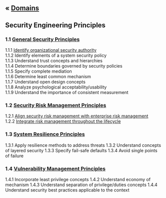 &laquo; [Domains](../index.md)
---
## Security Engineering Principles

### 1.1 [General Security Principles](task-1.1.md)
1.1.1  [Identify organizational security authority](task-1.1.md#111)  
1.1.2  Identify elements of a system security policy  
1.1.3 Understand trust concepts and hierarchies  
1.1.4 Determine boundaries governed by security policies  
1.1.5 Specify complete mediation  
1.1.6 Determine least common mechanism  
1.1.7 Understand open design concepts  
1.1.8 Analyze psychological acceptability/usability  
1.1.9 Understand the importance of consistent measurement  

### 1.2 [Security Risk Management Principles](task-1.2.md)
1.2.1  [Align security risk management with enterprise risk management](task-1.2.md#[121])  
1.2.2  [Integrate risk management throughout the lifecycle](task-1.2.md#122-integrate-risk-management-throughout-the-lifecycle)

### 1.3 [System Resilience Principles](task-1.3.md)
1.3.1  Apply resilience methods to address threats
1.3.2  Understand concepts of layered security
1.3.3  Specify fail-safe defaults
1.3.4  Avoid single points of failure

### 1.4 [Vulnerability Management Principles](task-1.4.md)
1.4.1  Incorporate least privilege concepts
1.4.2  Understand economy of mechanism
1.4.3  Understand separation of privilege/duties concepts
1.4.4  Understand security best practices applicable to the context

[121]: 121-align-security-risk-management-with-enterprise-risk-management
<!--stackedit_data:
eyJoaXN0b3J5IjpbLTE2MjUzNzkxMDEsMTAyMDE1NzMwNSwtMT
gwNDg4ODYxOSwyMzM1NjkyMCwtMTgxNjUxODIyNCwxNTYyODMz
MDQ5LC0xNjcyMDE4MTA4LDExNzgwMDQ3NTQsLTE4MTY1MTgyMj
QsLTk2ODkwMjQ4MiwxNTI3NDQ1MzkzLDE1Mjc0NDUzOTMsMTc2
MjQ0OTExMV19
-->